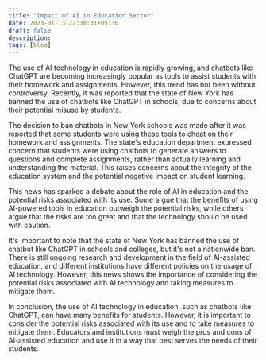 ```yaml
---
title: "Impact of AI in Education Sector"
date: 2023-01-13T22:38:31+05:30
draft: false
description: 
tags: [blog]
---
```


The use of AI technology in education is rapidly growing, and chatbots like ChatGPT are becoming increasingly popular as tools to assist students with their homework and assignments. However, this trend has not been without controversy. Recently, it was reported that the state of New York has banned the use of chatbots like ChatGPT in schools, due to concerns about their potential misuse by students.

The decision to ban chatbots in New York schools was made after it was reported that some students were using these tools to cheat on their homework and assignments. The state's education department expressed concern that students were using chatbots to generate answers to questions and complete assignments, rather than actually learning and understanding the material. This raises concerns about the integrity of the education system and the potential negative impact on student learning.

This news has sparked a debate about the role of AI in education and the potential risks associated with its use. Some argue that the benefits of using AI-powered tools in education outweigh the potential risks, while others argue that the risks are too great and that the technology should be used with caution.

It's important to note that the state of New York has banned the use of chatbot like ChatGPT in schools and colleges, but it's not a nationwide ban. There is still ongoing research and development in the field of AI-assisted education, and different institutions have different policies on the usage of AI technology. However, this news shows the importance of considering the potential risks associated with AI technology and taking measures to mitigate them.

In conclusion, the use of AI technology in education, such as chatbots like ChatGPT, can have many benefits for students. However, it is important to consider the potential risks associated with its use and to take measures to mitigate them. Educators and institutions must weigh the pros and cons of AI-assisted education and use it in a way that best serves the needs of their students.

